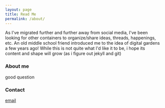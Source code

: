 ```yaml
---
layout: page
title: Read Me
permalink: /about/
---
```


As I've migrated further and further away from social media, I've been looking for other containers to organize/share ideas, threads, happenings, etc. An old middle school friend introduced me to the idea of digital gardens a few years ago! While this is not quite what I'd like it to be, i hope its content and shape will grow (as i figure out jekyll and git)

### About me

good question

### Contact 

[email](mailto:email@domain.com)